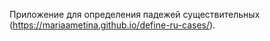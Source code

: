 Приложение для определения падежей существительных (https://mariaametina.github.io/define-ru-cases/).
